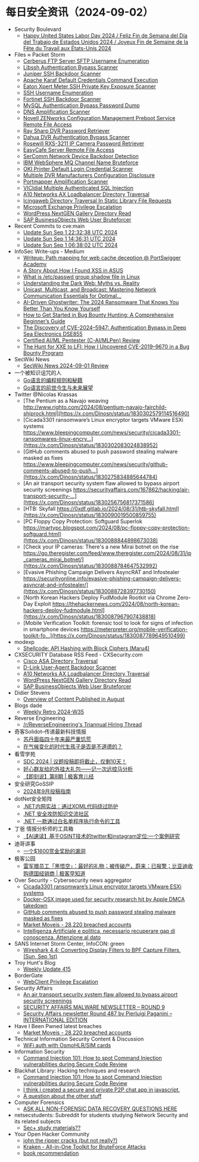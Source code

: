 # 每日安全资讯（2024-09-02）

- Security Boulevard
  - [Happy United States Labor Day 2024 / Feliz Fin de Semana del Día del Trabajo de Estados Unidos 2024 / Joyeux Fin de Semaine de la Fête du Travail aux États-Unis 2024](https://securityboulevard.com/2024/09/happy-united-states-labor-day-2024-feliz-fin-de-semana-del-dia-del-trabajo-de-estados-unidos-2024-joyeux-fin-de-semaine-de-la-fete-du-travail-aux-etats-unis-2024/)
- Files ≈ Packet Storm
  - [Cerberus FTP Server SFTP Username Enumeration](https://packetstormsecurity.com/files/181228/cerberus_sftp_enumusers.rb.txt)
  - [Libssh Authentication Bypass Scanner](https://packetstormsecurity.com/files/181227/libssh_auth_bypass.rb.txt)
  - [Juniper SSH Backdoor Scanner](https://packetstormsecurity.com/files/181226/juniper_backdoor.rb.txt)
  - [Apache Karaf Default Credentials Command Execution](https://packetstormsecurity.com/files/181225/apache_karaf_command_execution.rb.txt)
  - [Eaton Xpert Meter SSH Private Key Exposure Scanner](https://packetstormsecurity.com/files/181224/eaton_xpert_backdoor.rb.txt)
  - [SSH Username Enumeration](https://packetstormsecurity.com/files/181223/ssh_enumusers.rb.txt)
  - [Fortinet SSH Backdoor Scanner](https://packetstormsecurity.com/files/181222/fortinet_backdoor.rb.txt)
  - [MySQL Authentication Bypass Password Dump](https://packetstormsecurity.com/files/181221/mysql_authbypass_hashdump.rb.txt)
  - [DNS Amplification Scanner](https://packetstormsecurity.com/files/181220/dns_amp.rb.txt)
  - [Novell ZENworks Configuration Management Preboot Service Remote File Access](https://packetstormsecurity.com/files/181219/zenworks_preboot_fileaccess.rb.txt)
  - [Ray Sharp DVR Password Retriever](https://packetstormsecurity.com/files/181218/raysharp_dvr_passwords.rb.txt)
  - [Dahua DVR Authentication Bypass Scanner](https://packetstormsecurity.com/files/181217/dahua_dvr_auth_bypass.rb.txt)
  - [Rosewill RXS-3211 IP Camera Password Retriever](https://packetstormsecurity.com/files/181216/rosewill_rxs3211_passwords.rb.txt)
  - [EasyCafe Server Remote File Access](https://packetstormsecurity.com/files/181215/easycafe_server_fileaccess.rb.txt)
  - [SerComm Network Device Backdoor Detection](https://packetstormsecurity.com/files/181214/sercomm_backdoor_scanner.rb.txt)
  - [IBM WebSphere MQ Channel Name Bruteforce](https://packetstormsecurity.com/files/181213/ibm_mq_channel_brute.rb.txt)
  - [OKI Printer Default Login Credential Scanner](https://packetstormsecurity.com/files/181212/oki_scanner.rb.txt)
  - [Multiple DVR Manufacturers Configuration Disclosure](https://packetstormsecurity.com/files/181211/dvr_config_disclosure.rb.txt)
  - [Portmapper Amplification Scanner](https://packetstormsecurity.com/files/181210/portmap_amp.rb.txt)
  - [VICIdial Multiple Authenticated SQL Injection](https://packetstormsecurity.com/files/181209/vicidial_multiple_sqli.rb.txt)
  - [A10 Networks AX Loadbalancer Directory Traversal](https://packetstormsecurity.com/files/181208/a10networks_ax_directory_traversal.rb.txt)
  - [Icingaweb Directory Traversal In Static Library File Requests](https://packetstormsecurity.com/files/181207/icinga_static_library_file_directory_traversal.rb.txt)
  - [Microsoft Exchange Privilege Escalation](https://packetstormsecurity.com/files/181206/exchange_web_server_pushsubscription.rb.txt)
  - [WordPress NextGEN Gallery Directory Read](https://packetstormsecurity.com/files/181205/wp_nextgen_galley_file_read.rb.txt)
  - [SAP BusinessObjects Web User Bruteforcer](https://packetstormsecurity.com/files/181204/sap_businessobjects_user_brute_web.rb.txt)
- Recent Commits to cve:main
  - [Update Sun Sep  1 22:32:38 UTC 2024](https://github.com/trickest/cve/commit/0180d893cfb6b9119ce88a3f7305430f10d760e4)
  - [Update Sun Sep  1 14:36:31 UTC 2024](https://github.com/trickest/cve/commit/72843ddf9267edf565231cabae7630ebce982f4e)
  - [Update Sun Sep  1 06:38:02 UTC 2024](https://github.com/trickest/cve/commit/6449f14f70704116dec87bafe81aebdfac89cc53)
- InfoSec Write-ups - Medium
  - [Writeup: Path mapping for web cache deception @ PortSwigger Academy](https://infosecwriteups.com/writeup-path-mapping-for-web-cache-deception-portswigger-academy-184ae04ca4c7?source=rss----7b722bfd1b8d---4)
  - [A Story About How I Found XSS in ASUS](https://infosecwriteups.com/a-story-about-how-i-found-xss-in-asus-cb233ce3bb9c?source=rss----7b722bfd1b8d---4)
  - [What is /etc/passwd group shadow file in Linux](https://infosecwriteups.com/what-is-etc-passwd-group-shadow-file-in-linux-bd7b28f353f3?source=rss----7b722bfd1b8d---4)
  - [Understanding the Dark Web: Myths vs. Reality](https://infosecwriteups.com/understanding-the-dark-web-myths-vs-reality-bc5add10c4c1?source=rss----7b722bfd1b8d---4)
  - [Unicast, Multicast, and Broadcast: Mastering Network Communication Essentials for Optimal…](https://infosecwriteups.com/unicast-multicast-and-broadcast-mastering-network-communication-essentials-for-optimal-e92b5b1c6035?source=rss----7b722bfd1b8d---4)
  - [AI-Driven Ghostwriter: The 2024 Ransomware That Knows You Better Than You Know Yourself](https://infosecwriteups.com/ai-driven-ghostwriter-the-2024-ransomware-that-knows-you-better-than-you-know-yourself-79d8fae08c99?source=rss----7b722bfd1b8d---4)
  - [How to Get Started in Bug Bounty Hunting: A Comprehensive Beginner’s Guide](https://infosecwriteups.com/how-to-get-started-in-bug-bounty-hunting-a-comprehensive-beginners-guide-4cdaf3dcd910?source=rss----7b722bfd1b8d---4)
  - [The Discovery of CVE-2024–5947: Authentication Bypass in Deep Sea Electronics DSE855](https://infosecwriteups.com/the-discovery-of-cve-2024-5947-authentication-bypass-in-deep-sea-electronics-dse855-5fa2e89cbdfb?source=rss----7b722bfd1b8d---4)
  - [Certified AI/ML Pentester (C-AI/MLPen) Review](https://infosecwriteups.com/certified-ai-ml-pentester-c-ai-mlpen-review-f465bcdef8ef?source=rss----7b722bfd1b8d---4)
  - [The Hunt for XXE to LFI: How I Uncovered CVE-2019–9670 in a Bug Bounty Program](https://infosecwriteups.com/the-hunt-for-xxe-to-lfi-how-i-uncovered-cve-2019-9670-in-a-bug-bounty-program-5668e4afa806?source=rss----7b722bfd1b8d---4)
- SecWiki News
  - [SecWiki News 2024-09-01 Review](http://www.sec-wiki.com/?2024-09-01)
- 一个被知识诅咒的人
  - [Go语言的编程规则和秘籍](https://blog.csdn.net/nokiaguy/article/details/141788814)
  - [Go语言的前世今生与未来展望](https://blog.csdn.net/nokiaguy/article/details/141788679)
- Twitter @Nicolas Krassas
  - [The Pentium as a Navajo weaving http://www.righto.com/2024/08/pentium-navajo-fairchild-shiprock.html](https://x.com/Dinosn/status/1830302579114516490)
  - [Cicada3301 ransomware’s Linux encryptor targets VMware ESXi systems https://www.bleepingcomputer.com/news/security/cicada3301-ransomwares-linux-encry...](https://x.com/Dinosn/status/1830302083024838952)
  - [GitHub comments abused to push password stealing malware masked as fixes https://www.bleepingcomputer.com/news/security/github-comments-abused-to-push...](https://x.com/Dinosn/status/1830275834885644784)
  - [An air transport security system flaw allowed to bypass airport security screenings https://securityaffairs.com/167862/hacking/air-transport-security-...](https://x.com/Dinosn/status/1830256756817371586)
  - [HTB: Skyfall https://0xdf.gitlab.io/2024/08/31/htb-skyfall.html](https://x.com/Dinosn/status/1830090019500859755)
  - [PC Floppy Copy Protection: Softguard Superlok https://martypc.blogspot.com/2024/08/pc-floppy-copy-protection-softguard.html](https://x.com/Dinosn/status/1830088844898673038)
  - [Check your IP cameras: There's a new Mirai botnet on the rise https://go.theregister.com/feed/www.theregister.com/2024/08/31/ip_cameras_mirai_botnet/](https://x.com/Dinosn/status/1830088784647532992)
  - [Evasive Phishing Campaign Delivers AsyncRAT and Infostealer https://securityonline.info/evasive-phishing-campaign-delivers-asyncrat-and-infostealer/](https://x.com/Dinosn/status/1830088728397730150)
  - [North Korean Hackers Deploy FudModule Rootkit via Chrome Zero-Day Exploit https://thehackernews.com/2024/08/north-korean-hackers-deploy-fudmodule.html](https://x.com/Dinosn/status/1830087967907438818)
  - [Mobile Verification Toolkit: forensic tool to look for signs of infection in smartphone devices https://meterpreter.org/mobile-verification-toolkit-fo...](https://x.com/Dinosn/status/1830087789649510499)
- modexp
  - [Shellcode: API Hashing with Block Ciphers (Maru4)](https://modexp.wordpress.com/2024/09/01/shellcode-api-hashing-with-block-ciphers-maru4/)
- CXSECURITY Database RSS Feed - CXSecurity.com
  - [Cisco ASA Directory Traversal](https://cxsecurity.com/issue/WLB-2024090005)
  - [D-Link User-Agent Backdoor Scanner](https://cxsecurity.com/issue/WLB-2024090004)
  - [A10 Networks AX Loadbalancer Directory Traversal](https://cxsecurity.com/issue/WLB-2024090003)
  - [WordPress NextGEN Gallery Directory Read](https://cxsecurity.com/issue/WLB-2024090002)
  - [SAP BusinessObjects Web User Bruteforcer](https://cxsecurity.com/issue/WLB-2024090001)
- Didier Stevens
  - [Overview of Content Published in August](https://blog.didierstevens.com/2024/09/01/overview-of-content-published-in-august-9/)
- Blogs  dade
  - [Weekly Retro 2024-W35](https://0xda.de/blog/2024/09/weekly-retro-2024-w35/)
- Reverse Engineering
  - [/r/ReverseEngineering's Triannual Hiring Thread](https://www.reddit.com/r/ReverseEngineering/comments/1f68fiq/rreverseengineerings_triannual_hiring_thread/)
- 奇客Solidot–传递最新科技情报
  - [苏丹面临四十年来最严重饥荒](https://www.solidot.org/story?sid=79131)
  - [在气候变化的时代生孩子是否是不道德的？](https://www.solidot.org/story?sid=79130)
- 看雪学苑
  - [SDC 2024 | 议题投稿即将截止，仅剩10天！](https://mp.weixin.qq.com/s?__biz=MjM5NTc2MDYxMw==&mid=2458571424&idx=1&sn=32ce3768dab1a75df84ac087fc5ff66c&chksm=b18de22a86fa6b3cfb34e25a6ae2db0ae90cf6e8ed69536c9408258f3929af6d7ad035343677&scene=58&subscene=0#rd)
  - [好心群友给的外挂大礼包——记一次远控马分析](https://mp.weixin.qq.com/s?__biz=MjM5NTc2MDYxMw==&mid=2458571424&idx=2&sn=ac1b7a92e6b7a5d8d8c086f17a8ba98c&chksm=b18de22a86fa6b3cb64604bfca09dfc21023949b325aaf9c455824d42bd2234c401e9e0f6a97&scene=58&subscene=0#rd)
  - [【即刻说】第8期 | 极客育儿经](https://mp.weixin.qq.com/s?__biz=MjM5NTc2MDYxMw==&mid=2458571424&idx=3&sn=4c754b3732fd343292bfbb7cd77cc9a8&chksm=b18de22a86fa6b3c7a951950ea18e96fb8ac7721d128154accd6ba47b04fd8f31f05b6cccfb4&scene=58&subscene=0#rd)
- 安全研究GoSSIP
  - [2024年9月投稿指南](https://mp.weixin.qq.com/s?__biz=Mzg5ODUxMzg0Ng==&mid=2247498794&idx=1&sn=69ec2476ec5183117396de1a469c14fc&chksm=c063d2f3f7145be5021c07dbdfbb2e2cadd87ba5ff5212604c029f95b9da2e52a48f7b8917a4&scene=58&subscene=0#rd)
- dotNet安全矩阵
  - [.NET内网实战：通过XOML代码绕过防护](https://mp.weixin.qq.com/s?__biz=MzUyOTc3NTQ5MA==&mid=2247494938&idx=1&sn=8f0ace1c49334739ae78a6423d85b6b0&chksm=fa5943f7cd2ecae1b10dd81031060cda83a9198f4489d84c0a6d0098dcde26b6b9b677494eeb&scene=58&subscene=0#rd)
  - [.NET 安全攻防知识交流社区](https://mp.weixin.qq.com/s?__biz=MzUyOTc3NTQ5MA==&mid=2247494938&idx=2&sn=4a7e792ef90b90b4fa9b350bf61ec90c&chksm=fa5943f7cd2ecae194f51a8ac8cc9614304935e83e19ad5731fcac06c3e39ff9965f4111e383&scene=58&subscene=0#rd)
  - [.NET 一款通过白名单程序执行命令的工具](https://mp.weixin.qq.com/s?__biz=MzUyOTc3NTQ5MA==&mid=2247494938&idx=3&sn=afdb6a2afd012b75f3bf3f2aea1c545b&chksm=fa5943f7cd2ecae1c31331d32dfed3ac18541175cbb8ede81508b7cb9408558cd47f058c9481&scene=58&subscene=0#rd)
- 丁爸 情报分析师的工具箱
  - [【AI速读】基于OSINT技术的twitter和instagram定位:一个案例研究](https://mp.weixin.qq.com/s?__biz=MzI2MTE0NTE3Mw==&mid=2651145943&idx=1&sn=76ce6a773e8fa5c09166504cd7244fe9&chksm=f1af31edc6d8b8fb1dd2aa6209e29f52dacca8a3f999a1645b04d2e1027be5a2e47e6ea02cdb&scene=58&subscene=0#rd)
- 迪哥讲事
  - [一个$1600赏金奖励的漏洞](https://mp.weixin.qq.com/s?__biz=MzIzMTIzNTM0MA==&mid=2247495675&idx=1&sn=b2f83dec52050274e8eafc46f30c606d&chksm=e8a5e598dfd26c8ef4bed0dc19c6c4a9838a819f166679ac03fa5b0e4c0c6efc888116dde0ac&scene=58&subscene=0#rd)
- 极客公园
  - [雷军赠员工「黑悟空」：最好的礼物；被传破产，蔚来：已报警；比亚迪收购德国经销商 | 极客早知道](https://mp.weixin.qq.com/s?__biz=MTMwNDMwODQ0MQ==&mid=2653053324&idx=1&sn=3e101b9526356276779c1c6afff84c76&chksm=7e571c3a4920952cce70d3f24d974829be92b11fb95dc11fe0499a0b9222506b4f1e0bd6ed81&scene=58&subscene=0#rd)
- Over Security - Cybersecurity news aggregator
  - [Cicada3301 ransomware’s Linux encryptor targets VMware ESXi systems](https://www.bleepingcomputer.com/news/security/cicada3301-ransomwares-linux-encryptor-targets-vmware-esxi-systems/)
  - [Docker-OSX image used for security research hit by Apple DMCA takedown](https://www.bleepingcomputer.com/news/security/docker-osx-image-used-for-security-research-hit-by-apple-dmca-takedown/)
  - [GitHub comments abused to push password stealing malware masked as fixes](https://www.bleepingcomputer.com/news/security/github-comments-abused-to-push-password-stealing-malware-masked-as-fixes/)
  - [Market Moveis - 28,220 breached accounts](https://haveibeenpwned.com/PwnedWebsites#MarketMoveis)
  - [Intelligenza Artificiale e politica, necessario recuperare gap di conoscenza. Attenzione al dato](https://www.insicurezzadigitale.com/intelligenza-artificiale-e-politica-necessario-recuperare-gap-di-conoscenza-attenzione-al-dato/)
- SANS Internet Storm Center, InfoCON: green
  - [Wireshark 4.4: Converting Display Filters to BPF Capture Filters, (Sun, Sep 1st)](https://isc.sans.edu/diary/rss/31224)
- Troy Hunt's Blog
  - [Weekly Update 415](https://www.troyhunt.com/weekly-update-415/)
- BorderGate
  - [WebClient Privilege Escalation](https://www.bordergate.co.uk/webclient-privilege-escalation/)
- Security Affairs
  - [An air transport security system flaw allowed to bypass airport security screenings](https://securityaffairs.com/167862/hacking/air-transport-security-systems-critical-flaw.html)
  - [SECURITY AFFAIRS MALWARE NEWSLETTER – ROUND 9](https://securityaffairs.com/167872/malware/security-affairs-malware-newsletter-round-9.html)
  - [Security Affairs newsletter Round 487 by Pierluigi Paganini – INTERNATIONAL EDITION](https://securityaffairs.com/167865/breaking-news/security-affairs-newsletter-round-487-by-pierluigi-paganini-international-edition.html)
- Have I Been Pwned latest breaches
  - [Market Moveis - 28,220 breached accounts](https://haveibeenpwned.com/PwnedWebsites#MarketMoveis)
- Technical Information Security Content & Discussion
  - [WiFi auth with OsmoHLR/SIM cards](https://www.reddit.com/r/netsec/comments/1f6k3v5/wifi_auth_with_osmohlrsim_cards/)
- Information Security
  - [Command Injection 101: How to spot Command Injection vulnerabilities during Secure Code Review](https://www.reddit.com/r/Information_Security/comments/1f6c2u0/command_injection_101_how_to_spot_command/)
- Blackhat Library: Hacking techniques and research
  - [Command Injection 101: How to spot Command Injection vulnerabilities during Secure Code Review](https://www.reddit.com/r/blackhat/comments/1f6bzw4/command_injection_101_how_to_spot_command/)
  - [I think i created a secure and private P2P chat app in javascript.](https://www.reddit.com/r/blackhat/comments/1f6bzfx/i_think_i_created_a_secure_and_private_p2p_chat/)
  - [A question about the other stuff](https://www.reddit.com/r/blackhat/comments/1f62del/a_question_about_the_other_stuff/)
- Computer Forensics
  - [ASK ALL NON-FORENSIC DATA RECOVERY QUESTIONS HERE](https://www.reddit.com/r/computerforensics/comments/1f6hf4k/ask_all_nonforensic_data_recovery_questions_here/)
- netsecstudents: Subreddit for students studying Network Security and its related subjects
  - [Sec+ study materials??](https://www.reddit.com/r/netsecstudents/comments/1f69hvh/sec_study_materials/)
- Your Open Hacker Community
  - [john the ripper cracks (but not really?)](https://www.reddit.com/r/HowToHack/comments/1f6ry1x/john_the_ripper_cracks_but_not_really/)
  - [Kraken - All-in-One Toolkit for BruteForce Attacks](https://www.reddit.com/r/HowToHack/comments/1f6krdi/kraken_allinone_toolkit_for_bruteforce_attacks/)
  - [book recommendation](https://www.reddit.com/r/HowToHack/comments/1f6a50f/book_recommendation/)
